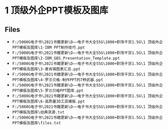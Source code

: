 # 1 顶级外企PPT模板及图库

## Files

- `F:/5000G电子书\2021书籍更新\D——电子书大全55G\1000+职场干货1.5G\1 顶级外企PPT模板及图库\1-IBM PPT制作技巧.ppt`
- `F:/5000G电子书\2021书籍更新\D——电子书大全55G\1000+职场干货1.5G\1 顶级外企PPT模板及图库\2-IBM_GBS_Presentation_Template.ppt`
- `F:/5000G电子书\2021书籍更新\D——电子书大全55G\1000+职场干货1.5G\1 顶级外企PPT模板及图库\3-麦肯锡图表汇总.ppt`
- `F:/5000G电子书\2021书籍更新\D——电子书大全55G\1000+职场干货1.5G\1 顶级外企PPT模板及图库\4-罗兰贝格-制作PPT的7种武器.ppt`
- `F:/5000G电子书\2021书籍更新\D——电子书大全55G\1000+职场干货1.5G\1 顶级外企PPT模板及图库\5-罗兰贝格PPT图库.ppt`
- `F:/5000G电子书\2021书籍更新\D——电子书大全55G\1000+职场干货1.5G\1 顶级外企PPT模板及图库\6-高质量3D工具模板.ppt`
- `F:/5000G电子书\2021书籍更新\D——电子书大全55G\1000+职场干货1.5G\1 顶级外企PPT模板及图库\经典资源.txt`
- `F:/5000G电子书\2021书籍更新\D——电子书大全55G\1000+职场干货1.5G\1 顶级外企PPT模板及图库\files.txt`
